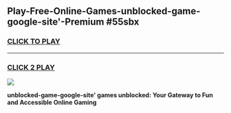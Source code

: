 
## Play-Free-Online-Games-unblocked-game-google-site'-Premium #55sbx
<h3>
<a href="https://premium.freeplayer.one?title=unblocked-game-google-site'&ref=8M">CLICK TO PLAY</a></h3>
<hr>

<h3>
<a href="https://premium.freeplayer.one?title=unblocked-game-google-site'&ref=8M">CLICK 2 PLAY</a>
  
</h3>

<a href="https://premium.freeplayer.one?title=unblocked-game-google-site'&ref=8M"><img src="https://clearcache.store/games.png"></a>


**unblocked-game-google-site' games unblocked: Your Gateway to Fun and Accessible Online Gaming**
